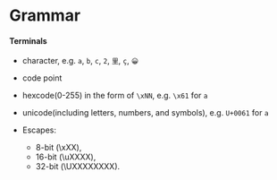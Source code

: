 # Grammar



#### Terminals

- character, e.g. `a`, `b`, `c`, `2`, `里`, `ç`, `😀`
- code point
- hexcode(0-255) in the form of `\xNN`, e.g. `\x61` for `a`
- unicode(including letters, numbers, and symbols), e.g. `U+0061` for `a`

- Escapes:
  - 8-bit (\xXX),
  - 16-bit (\uXXXX),
  - 32-bit (\UXXXXXXXX).
